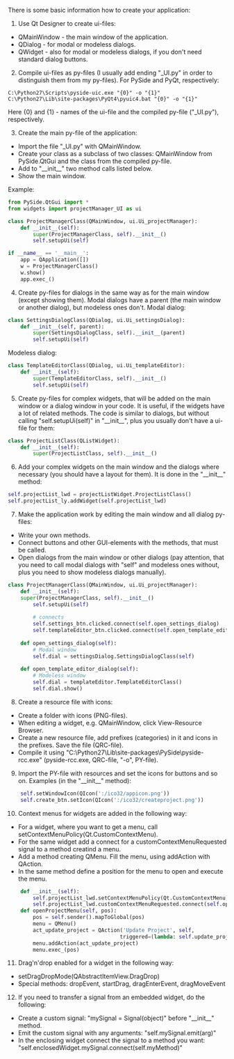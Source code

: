 There is some basic information how to create your application:

1. Use Qt Designer to create ui-files:
- QMainWindow - the main window of the application.
- QDialog - for modal or modeless dialogs.
- QWidget - also for modal or modeless dialogs, if you don't need standard dialog buttons.
  
2. Compile ui-files as py-files (I usually add ending "_UI.py" in order to distinguish them from my py-files).
For PySide and PyQt, respectively:

```Batch
C:\Python27\Scripts\pyside-uic.exe "{0}" -o "{1}"
C:\Python27\Lib\site-packages\PyQt4\pyuic4.bat "{0}" -o "{1}"
```

Here {0} and {1} - names of the ui-file and the compiled py-file ("_UI.py"), respectively.
  
3. Create the main py-file of the application:
-	Import the file "_UI.py" with QMainWindow.
-	Create your class as a subclass of two classes: QMainWindow from PySide.QtGui and the class from the compiled py-file.
-	Add to "\_\_init\_\_" two method calls listed below.
-	Show the main window.

Example:

```python
from PySide.QtGui import *
from widgets import projectManager_UI as ui

class ProjectManagerClass(QMainWindow, ui.Ui_projectManager):
	def __init__(self):
		super(ProjectManagerClass, self).__init__()
		self.setupUi(self)

if __name__ == '__main__':
	app = QApplication([])
	w = ProjectManagerClass()
	w.show()
	app.exec_()
```
  
4. Create py-files for dialogs in the same way as for the main window (except showing them).
Modal dialogs have a parent (the main window or another dialog), but modeless ones don't.
Modal dialog:

```python
class SettingsDialogClass(QDialog, ui.Ui_settingsDialog):
	def __init__(self, parent):
		super(SettingsDialogClass, self).__init__(parent)
		self.setupUi(self)
```

Modeless dialog:

```python
class TemplateEditorClass(QDialog, ui.Ui_templateEditor):
	def __init__(self):
		super(TemplateEditorClass, self).__init__()
		self.setupUi(self)
```
  
5. Create py-files for complex widgets, that will be added on the main window or a dialog window in your code.
It is useful, if the widgets have a lot of related methods.
The code is similar to dialogs, but without calling "self.setupUi(self)" in "\_\_init\_\_", plus you usually don't have a ui-file for them:

```python
class ProjectListClass(QListWidget):
	def __init__(self):
		super(ProjectListClass, self).__init__()
```
  
6. Add your complex widgets on the main window and the dialogs where necessary (you should have a layout for them).
It is done in the "\_\_init\_\_" method:

```python
self.projectList_lwd = projectListWidget.ProjectListClass()
self.projectList_ly.addWidget(self.projectList_lwd)
```
  
7. Make the application work by editing the main window and all dialog py-files:
-	Write your own methods.
-	Connect buttons and other GUI-elements with the methods, that must be called.
-	Open dialogs from the main window or other dialogs (pay attention, that you need to call modal dialogs with "self" and modeless ones without, plus you need to show modeless dialogs manually).

```python
class ProjectManagerClass(QMainWindow, ui.Ui_projectManager):
	def __init__(self):
	super(ProjectManagerClass, self).__init__()
		self.setupUi(self)
	
		# connects
		self.settings_btn.clicked.connect(self.open_settings_dialog)
		self.templateEditor_btn.clicked.connect(self.open_template_editor_dialog)
	
	def open_settings_dialog(self):
		# Modal window
		self.dial = settingsDialog.SettingsDialogClass(self)
	
	def open_template_editor_dialog(self):
		# Modeless window
		self.dial = templateEditor.TemplateEditorClass()
		self.dial.show()
```
  
8. Create a resource file with icons:
-	Create a folder with icons (PNG-files).
-	When editing a widget, e.g. QMainWindow, click View-Resource Browser.
-	Create a new resource file, add prefixes (categories) in it and icons in the prefixes. Save the file (QRC-file).
-	Compile it using "C:\Python27\Lib\site-packages\PySide\pyside-rcc.exe" (pyside-rcc.exe, QRC-file, "-o", PY-file).
  
9. Import the PY-file with resources and set the icons for buttons and so on. Examples (in the "\_\_init\_\_" method):
```python
	self.setWindowIcon(QIcon(':/ico32/appicon.png'))
	self.create_btn.setIcon(QIcon(':/ico32/createproject.png'))
```

10. Context menus for widgets are added in the following way:
-	For a widget, where you want to get a menu, call setContextMenuPolicy(Qt.CustomContextMenu).
-	For the same widget add a connect for a customContextMenuRequested signal to a method creatind a menu.
-	Add a method creating QMenu. Fill the menu, using addAction with QAction.
-	In the same method define a position for the menu to open and execute the menu.  

```python
	def __init__(self):
		self.projectList_lwd.setContextMenuPolicy(Qt.CustomContextMenu)
		self.projectList_lwd.customContextMenuRequested.connect(self.openProjectMenu)
	def openProjectMenu(self, pos):
		pos = self.sender().mapToGlobal(pos)
		menu = QMenu()
		act_update_project = QAction('Update Project', self,
									triggered=(lambda: self.update_project(self.getFocusedProject())))
		menu.addAction(act_update_project)
		menu.exec_(pos)
```

11. Drag'n'drop enabled for a widget in the following way:  
-	setDragDropMode(QAbstractItemView.DragDrop)
-	Special methods: dropEvent, startDrag, dragEnterEvent, dragMoveEvent

12. If you need to transfer a signal from an embedded widget, do the following:
-	Create a custom signal: "mySignal = Signal(object)" before "\_\_init\_\_" method.
-	Emit the custom signal with any arguments: "self.mySignal.emit(arg)"
-	In the enclosing widget connect the signal to a method you want: "self.enclosedWidget.mySignal.connect(self.myMethod)"



